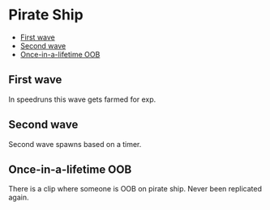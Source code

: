 # Pirate Ship

- [First wave](#first-wave)
- [Second wave](#second-wave)
- [Once-in-a-lifetime OOB](#once-in-a-lifetime-oob)

## First wave

In speedruns this wave gets farmed for exp.

## Second wave

Second wave spawns based on a timer.

## Once-in-a-lifetime OOB

There is a clip where someone is OOB on pirate ship. Never been replicated again.
